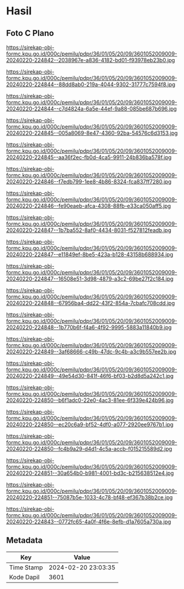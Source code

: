 # Hasil

## Foto C Plano

https://sirekap-obj-formc.kpu.go.id/000c/pemilu/pdpr/36/01/05/20/09/3601052009009-20240220-224842--2038967e-a836-4182-bd01-f93978eb23b0.jpg

https://sirekap-obj-formc.kpu.go.id/000c/pemilu/pdpr/36/01/05/20/09/3601052009009-20240220-224844--88dd8ab0-219a-4044-9302-31777c7594f8.jpg

https://sirekap-obj-formc.kpu.go.id/000c/pemilu/pdpr/36/01/05/20/09/3601052009009-20240220-224844--c7d4824a-6a5e-44ef-9a88-085be687b696.jpg

https://sirekap-obj-formc.kpu.go.id/000c/pemilu/pdpr/36/01/05/20/09/3601052009009-20240220-224845--005a8069-8e47-4360-92ba-54576c6d3153.jpg

https://sirekap-obj-formc.kpu.go.id/000c/pemilu/pdpr/36/01/05/20/09/3601052009009-20240220-224845--aa36f2ec-fb0d-4ca5-9911-24b836ba578f.jpg

https://sirekap-obj-formc.kpu.go.id/000c/pemilu/pdpr/36/01/05/20/09/3601052009009-20240220-224846--f7edb799-1ee8-4b86-8324-fca837ff7280.jpg

https://sirekap-obj-formc.kpu.go.id/000c/pemilu/pdpr/36/01/05/20/09/3601052009009-20240220-224846--fe90eaeb-afca-4308-88fb-e33ca050aff5.jpg

https://sirekap-obj-formc.kpu.go.id/000c/pemilu/pdpr/36/01/05/20/09/3601052009009-20240220-224847--1b7ba552-8af0-4434-8031-f527812feadb.jpg

https://sirekap-obj-formc.kpu.go.id/000c/pemilu/pdpr/36/01/05/20/09/3601052009009-20240220-224847--e11849ef-8be5-423a-b128-43158b688934.jpg

https://sirekap-obj-formc.kpu.go.id/000c/pemilu/pdpr/36/01/05/20/09/3601052009009-20240220-224847--16508e51-3d98-4879-a3c2-69be27f2c184.jpg

https://sirekap-obj-formc.kpu.go.id/000c/pemilu/pdpr/36/01/05/20/09/3601052009009-20240220-224848--67956ba4-dd22-43f2-854a-7cbafc708cdd.jpg

https://sirekap-obj-formc.kpu.go.id/000c/pemilu/pdpr/36/01/05/20/09/3601052009009-20240220-224848--1b770b6f-f4a6-4f92-9995-5883a11840b9.jpg

https://sirekap-obj-formc.kpu.go.id/000c/pemilu/pdpr/36/01/05/20/09/3601052009009-20240220-224849--3af68666-c49b-47dc-9c4b-a3c9b557ee2b.jpg

https://sirekap-obj-formc.kpu.go.id/000c/pemilu/pdpr/36/01/05/20/09/3601052009009-20240220-224849--49e54d30-841f-46f6-bf03-b2d8d5a242c1.jpg

https://sirekap-obj-formc.kpu.go.id/000c/pemilu/pdpr/36/01/05/20/09/3601052009009-20240220-224850--b6f1adc0-22e0-4ac3-81ee-6f339e424b96.jpg

https://sirekap-obj-formc.kpu.go.id/000c/pemilu/pdpr/36/01/05/20/09/3601052009009-20240220-224850--ec20c6a9-bf52-4df0-a077-2920ee9767b1.jpg

https://sirekap-obj-formc.kpu.go.id/000c/pemilu/pdpr/36/01/05/20/09/3601052009009-20240220-224850--fc4b9a29-d4d1-4c5a-accb-f015215589d2.jpg

https://sirekap-obj-formc.kpu.go.id/000c/pemilu/pdpr/36/01/05/20/09/3601052009009-20240220-224851--30a654b0-b981-4001-bd3c-b215638512e4.jpg

https://sirekap-obj-formc.kpu.go.id/000c/pemilu/pdpr/36/01/05/20/09/3601052009009-20240220-224851--75087b5e-1033-4c78-bf48-ef367b38b2ce.jpg

https://sirekap-obj-formc.kpu.go.id/000c/pemilu/pdpr/36/01/05/20/09/3601052009009-20240220-224843--0772fc65-4a0f-4f6e-8efb-d1a7605a730a.jpg


## Metadata

| Key        | Value               |
| ---------- | ------------------- |
| Time Stamp | 2024-02-20 23:03:35 |
| Kode Dapil | 3601                |



